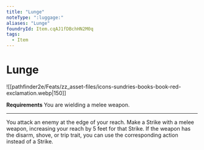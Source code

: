```yaml
---
title: "Lunge"
noteType: ":luggage:"
aliases: "Lunge"
foundryId: Item.cqAJ1fDBchHN2M0q
tags:
  - Item
---
```


# Lunge
![[pathfinder2e/Feats/zz_asset-files/icons-sundries-books-book-red-exclamation.webp|150]]

**Requirements** You are wielding a melee weapon.

* * *

You attack an enemy at the edge of your reach. Make a Strike with a melee weapon, increasing your reach by 5 feet for that Strike. If the weapon has the disarm, shove, or trip trait, you can use the corresponding action instead of a Strike.
